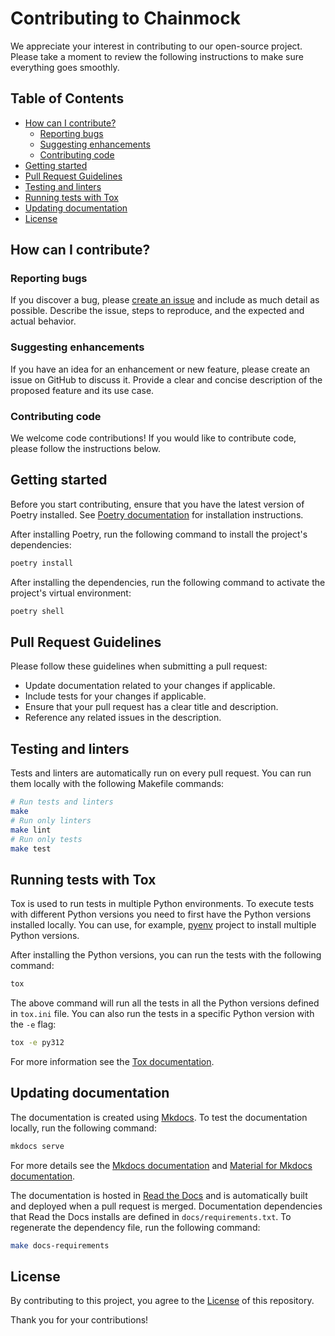 # Contributing to Chainmock

We appreciate your interest in contributing to our open-source project. Please take a moment to review the following instructions to make sure everything goes smoothly.

## Table of Contents

- [How can I contribute?](#how-can-i-contribute)
  - [Reporting bugs](#reporting-bugs)
  - [Suggesting enhancements](#suggesting-enhancements)
  - [Contributing code](#contributing-code)
- [Getting started](#getting-started)
- [Pull Request Guidelines](#pull-request-guidelines)
- [Testing and linters](#testing-and-linters)
- [Running tests with Tox](#running-tests-with-tox)
- [Updating documentation](#updating-documentation)
- [License](#license)

## How can I contribute?

### Reporting bugs

If you discover a bug, please [create an issue](https://github.com/ollipa/chainmock/issues/new/choose) and include as much detail as possible. Describe the issue, steps to reproduce, and the expected and actual behavior.

### Suggesting enhancements

If you have an idea for an enhancement or new feature, please create an issue on GitHub to discuss it. Provide a clear and concise description of the proposed feature and its use case.

### Contributing code

We welcome code contributions! If you would like to contribute code, please follow the instructions below.

## Getting started

Before you start contributing, ensure that you have the latest version of Poetry installed. See [Poetry documentation](https://python-poetry.org/docs/#installation) for installation instructions.

After installing Poetry, run the following command to install the project's dependencies:

```bash
poetry install
```

After installing the dependencies, run the following command to activate the project's virtual environment:

```bash
poetry shell
```

## Pull Request Guidelines

Please follow these guidelines when submitting a pull request:

- Update documentation related to your changes if applicable.
- Include tests for your changes if applicable.
- Ensure that your pull request has a clear title and description.
- Reference any related issues in the description.

## Testing and linters

Tests and linters are automatically run on every pull request. You can run them locally with the following Makefile commands:

```bash
# Run tests and linters
make
# Run only linters
make lint
# Run only tests
make test
```

## Running tests with Tox

Tox is used to run tests in multiple Python environments. To execute tests with different Python versions you need to first have the Python versions installed locally. You can use, for example, [pyenv](https://github.com/pyenv/pyenv) project to install multiple Python versions.

After installing the Python versions, you can run the tests with the following command:

```bash
tox
```

The above command will run all the tests in all the Python versions defined in `tox.ini` file. You can also run the tests in a specific Python version with the `-e` flag:

```bash
tox -e py312
```

For more information see the [Tox documentation](https://tox.wiki/).

## Updating documentation

The documentation is created using [Mkdocs](https://www.mkdocs.org/). To test the documentation locally, run the following command:

```bash
mkdocs serve
```

For more details see the [Mkdocs documentation](https://www.mkdocs.org/user-guide/) and [Material for Mkdocs documentation](https://squidfunk.github.io/mkdocs-material/).

The documentation is hosted in [Read the Docs](https://about.readthedocs.com/) and is automatically built and deployed when a pull request is merged. Documentation dependencies that Read the Docs installs are defined in `docs/requirements.txt`. To regenerate the dependency file, run the following command:

```bash
make docs-requirements
```

## License

By contributing to this project, you agree to the [License](LICENSE) of this repository.

Thank you for your contributions!
